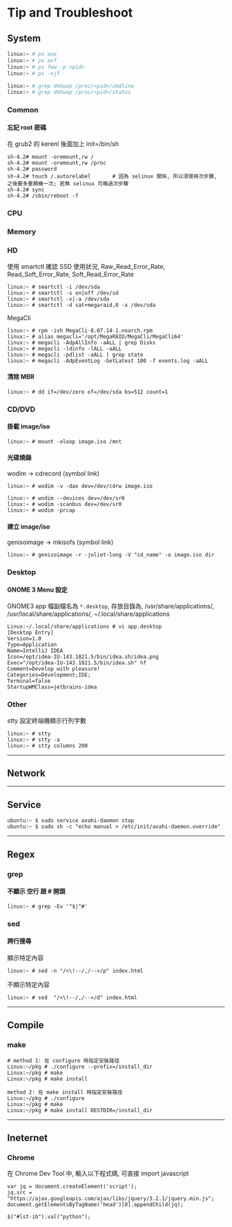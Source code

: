 # Tip and Troubleshoot

## System

```bash
linux:~ # ps aux
linux:~ # ps axf
linux:~ # ps fww -p <pid>
linux:~ # ps -ejf
```

```bash
linux:~ # grep VmSwap /proc/<pid>/cmdline
linux:~ # grep VmSwap /proc/<pid>/status
```

### Common

#### 忘記 root 密碼

在 grub2 的 kerenl 後面加上 init=/bin/sh

```
sh-4.2# mount -oremount,rw /
sh-4.2# mount -oremount,rw /proc
sh-4.2# password
sh-4.2# touch /.autorelabel       # 因為 selinux 關係, 所以須使用次步驟, 之後要多重開機一次; 若無 selinux 可略過次步驟
sh-4.2# sync
sh-4.2# /sbin/reboot -f
```

### CPU

### Memory

### HD

使用  smartctl 確認 SSD 使用狀況, Raw_Read_Error_Rate, Read_Soft_Error_Rate, Soft_Read_Error_Rate

```
linux:~ # smartctl -i /dev/sda
linux:~ # smartctl -s on|off /dev/sd
linux:~ # smartctl -x|-a /dev/sda
linux:~ # smartctl -d sat+megaraid,0 -x /dev/sda 
```

MegaCli

```
linux:~ # rpm -ivh MegaCli-8.07.14-1.noarch.rpm
linux:~ # alias megacli='/opt/MegaRAID/MegaCli/MegaCli64'
linux:~ # megacli -AdpAllInfo -aALL | grep Disks
linux:~ # megacli -ldinfo -lALL -aALL
linux:~ # megacli -pdlist -aALL | grep state
linux:~ # megacli -AdpEventLog -GetLatest 100 -f events.log -aALL
```

#### 清除 MBR

```
linux:~ # dd if=/dev/zero of=/dev/sda bs=512 count=1
```

### CD/DVD

#### 掛載 image/iso

```
linux:~ # mount -oloop image.iso /mnt
```

#### 光碟燒錄

wodim -> cdrecord (symbol link)

```
linux:~ # wodim -v -dao dev=/dev/cdrw image.iso

linux:~ # wodim --devices dev=/dev/sr0
linux:~ # wodim -scanbus dev=/dev/sr0
linux:~ # wodim -prcap
```

#### 建立 image/iso

genisoimage -> mkisofs (symbol  link)

```
linux:~ # genisoimage -r -joliet-long -V "cd_name" -o image.iso dir
```

### Desktop


#### GNOME 3 Menu 設定

GNOME3 app 檔副檔名為 `*.desktop`, 存放目錄為, /usr/share/applications/, /usr/local/share/applications/, ~/.local/share/applications

```
Linux:~/.local/share/applications # vi app.desktop
[Desktop Entry]
Version=1.0
Type=Application
Name=IntelliJ IDEA
Icon=/opt/idea-IU-143.1821.5/bin/idea.sh/idea.png
Exec="/opt/idea-IU-143.1821.5/bin/idea.sh" %f
Comment=Develop with pleasure!
Categories=Development;IDE;
Terminal=false
StartupWMClass=jetbrains-idea
```

### Other

stty 設定終端機顯示行列字數

```
linux:~ # stty
linux:~ # stty -a
linux:~ # stty columns 200
```


----

## Network


----

## Service

```
ubuntu:~ $ sudo service avahi-daemon stop
ubuntu:~ $ sudo sh -c "echo manual > /etc/init/avahi-daemon.override"
```


----

## Regex

### grep

#### 不顯示 空行 跟 \# 開頭

```
linux:~ # grep -Ev '^$|^#'
```

### sed


#### 跨行搜尋

顯示特定內容

```
linux:~ # sed -n "/<\!--/,/-->/p" index.html
```

不顯示特定內容

```
linux:~ # sed  "/<\!--/,/-->/d" index.html
```


---

## Compile


### make

```
# method 1: 在 configure 時指定安裝路徑
Linux:~/pkg # ./configure --prefix=/install_dir
Linux:~/pkg # make
Linux:~/pkg # make install

method 2: 在 make install 時指定安裝路徑
Linux:~/pkg # ./configure
Linux:~/pkg # make
Linux:~/pkg # make install DESTDIR=/install_dir
```


---

## Ineternet


### Chrome

在 Chrome Dev Tool 中, 輸入以下程式碼, 可直接 import javascript

```
var jq = document.createElement('script');
jq.src = "https://ajax.googleapis.com/ajax/libs/jquery/3.2.1/jquery.min.js";
document.getElementsByTagName('head')[0].appendChild(jq);

$("#lst-ib").val("python");
```


